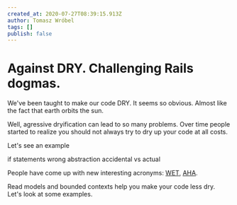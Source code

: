 ```yaml
---
created_at: 2020-07-27T08:39:15.913Z
author: Tomasz Wróbel
tags: []
publish: false
---
```


# Against DRY. Challenging Rails dogmas.

We've been taught to make our code DRY. It seems so obvious. Almost like the fact that earth orbits the sun.

Well, agressive dryification can lead to so many problems. Over time people started to realize you should not always try to dry up your code at all costs.

Let's see an example

if statements
wrong abstraction
accidental vs actual

People have come up with new interesting acronyms: [WET](https://dev.to/wuz/stop-trying-to-be-so-dry-instead-write-everything-twice-wet-5g33), [AHA](https://kentcdodds.com/blog/aha-programming).

Read models and bounded contexts help you make your code less dry. Let's look at some examples.
